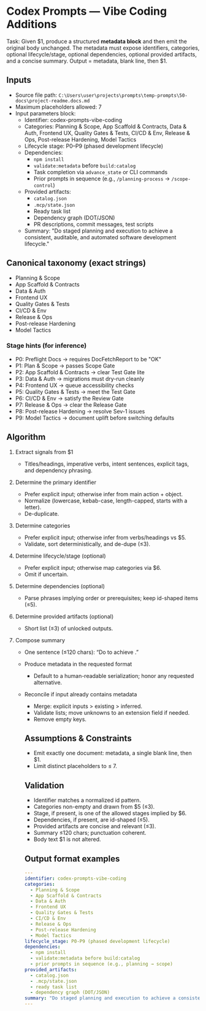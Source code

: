 # Codex Prompts — Vibe Coding Additions

Task: Given $1, produce a structured **metadata block** and then emit the original body unchanged. The metadata must expose identifiers, categories, optional lifecycle/stage, optional dependencies, optional provided artifacts, and a concise summary. Output = metadata, blank line, then $1.

## Inputs

- Source file path: `C:\Users\user\projects\prompts\temp-prompts\50-docs\project-readme.docs.md`
- Maximum placeholders allowed: 7
- Input parameters block:
  - Identifier: codex-prompts-vibe-coding
  - Categories: Planning & Scope, App Scaffold & Contracts, Data & Auth, Frontend UX, Quality Gates & Tests, CI/CD & Env, Release & Ops, Post-release Hardening, Model Tactics
  - Lifecycle stage: P0–P9 (phased development lifecycle)
  - Dependencies:
    - `npm install`
    - `validate:metadata` before `build:catalog`
    - Task completion via `advance_state` or CLI commands
    - Prior prompts in sequence (e.g., `/planning-process` → `/scope-control`)
  - Provided artifacts:
    - `catalog.json`
    - `.mcp/state.json`
    - Ready task list
    - Dependency graph (DOT/JSON)
    - PR descriptions, commit messages, test scripts
  - Summary: "Do staged planning and execution to achieve a consistent, auditable, and automated software development lifecycle."

## Canonical taxonomy (exact strings)

- Planning & Scope  
- App Scaffold & Contracts  
- Data & Auth  
- Frontend UX  
- Quality Gates & Tests  
- CI/CD & Env  
- Release & Ops  
- Post-release Hardening  
- Model Tactics  

### Stage hints (for inference)

- P0: Preflight Docs → requires DocFetchReport to be "OK"  
- P1: Plan & Scope → passes Scope Gate  
- P2: App Scaffold & Contracts → clear Test Gate lite  
- P3: Data & Auth → migrations must dry-run cleanly  
- P4: Frontend UX → queue accessibility checks  
- P5: Quality Gates & Tests → meet the Test Gate  
- P6: CI/CD & Env → satisfy the Review Gate  
- P7: Release & Ops → clear the Release Gate  
- P8: Post-release Hardening → resolve Sev-1 issues  
- P9: Model Tactics → document uplift before switching defaults  

## Algorithm

1. Extract signals from $1  
   * Titles/headings, imperative verbs, intent sentences, explicit tags, and dependency phrasing.

2. Determine the primary identifier  
   * Prefer explicit input; otherwise infer from main action + object.  
   * Normalize (lowercase, kebab-case, length-capped, starts with a letter).  
   * De-duplicate.  

3. Determine categories  
   * Prefer explicit input; otherwise infer from verbs/headings vs $5.  
   * Validate, sort deterministically, and de-dupe (≤3).  

4. Determine lifecycle/stage (optional)  
   * Prefer explicit input; otherwise map categories via $6.  
   * Omit if uncertain.

5. Determine dependencies (optional)  
   * Parse phrases implying order or prerequisites; keep id-shaped items (≤5).

6. Determine provided artifacts (optional)  
   * Short list (≤3) of unlocked outputs.

7. Compose summary  
   * One sentence (≤120 chars): “Do <verb> <object> to achieve <outcome>.”

8. Produce metadata in the requested format  
   * Default to a human-readable serialization; honor any requested alternative.

9. Reconcile if input already contains metadata  
   * Merge: explicit inputs > existing > inferred.  
   * Validate lists; move unknowns to an extension field if needed.  
   * Remove empty keys.

## Assumptions & Constraints

- Emit exactly one document: metadata, a single blank line, then $1.
- Limit distinct placeholders to ≤ 7.

## Validation

- Identifier matches a normalized id pattern.
- Categories non-empty and drawn from $5 (≤3).
- Stage, if present, is one of the allowed stages implied by $6.
- Dependencies, if present, are id-shaped (≤5).
- Provided artifacts are concise and relevant (≤3).
- Summary ≤120 chars; punctuation coherent.
- Body text $1 is not altered.

## Output format examples

```yaml
---
identifier: codex-prompts-vibe-coding
categories:
  - Planning & Scope
  - App Scaffold & Contracts
  - Data & Auth
  - Frontend UX
  - Quality Gates & Tests
  - CI/CD & Env
  - Release & Ops
  - Post-release Hardening
  - Model Tactics
lifecycle_stage: P0-P9 (phased development lifecycle)
dependencies:
  - npm install
  - validate:metadata before build:catalog
  - prior prompts in sequence (e.g., planning → scope)
provided_artifacts:
  - catalog.json
  - .mcp/state.json
  - ready task list
  - dependency graph (DOT/JSON)
summary: "Do staged planning and execution to achieve a consistent, auditable, and automated software development lifecycle."
---
```
